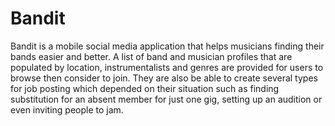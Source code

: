 # Bandit
Bandit is a mobile social media application that helps musicians finding their bands easier and better. A list of band and musician profiles that are populated by location, instrumentalists and genres are provided for users to browse then consider to join. They are also be able to create several types for job posting which depended on their situation such as finding substitution for an absent member for just one gig, setting up an audition or even inviting people to jam. 



